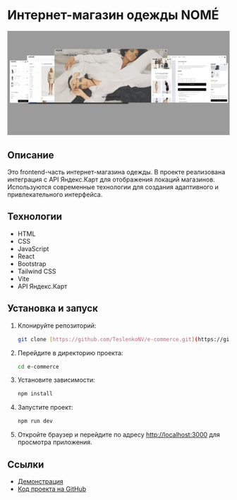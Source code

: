 # Интернет-магазин одежды NOMÉ
![Интернет-магазин](Nome_collage.jpg)
## Описание
Это frontend-часть интернет-магазина одежды. В проекте реализована интеграция с API Яндекс.Карт для отображения локаций магазинов. Используются современные технологии для создания адаптивного и привлекательного интерфейса.

## Технологии
- HTML
- CSS
- JavaScript
- React
- Bootstrap
- Tailwind CSS
- Vite
- API Яндекс.Карт

## Установка и запуск

1. Клонируйте репозиторий:
    ```bash
    git clone [https://github.com/TeslenkoNV/e-commerce.git](https://github.com/TeslenkoNV/e-commerce.git)
    ```

2. Перейдите в директорию проекта:
    ```bash
    cd e-commerce
    ```

3. Установите зависимости:
    ```bash
    npm install
    ```

4. Запустите проект:
    ```bash
    npm run dev
    ```

5. Откройте браузер и перейдите по адресу [http://localhost:3000](http://localhost:3000) для просмотра приложения.

## Ссылки
- [Демонстрация]()
- [Код проекта на GitHub](https://github.com/TeslenkoNV/e-commerce)
